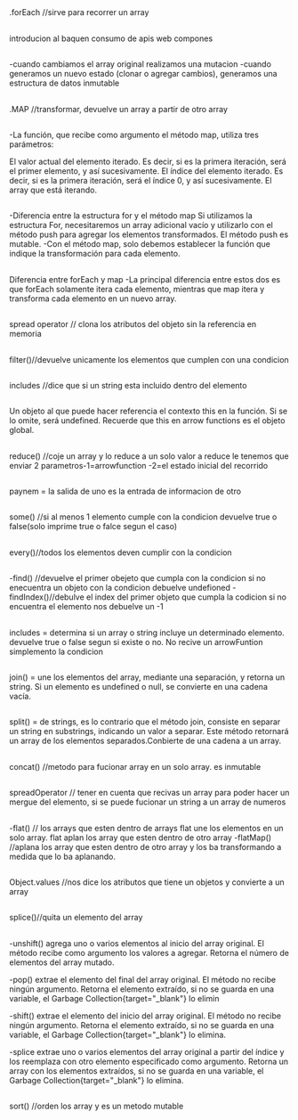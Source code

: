 ##
.forEach //sirve para recorrer un array

##
introducion al baquen 
consumo de apis
web compones
##
-cuando cambiamos el array original realizamos una mutacion
-cuando generamos un nuevo estado (clonar o agregar cambios), generamos una estructura de datos inmutable
##
.MAP //transformar, devuelve un array a partir de otro array
##
-La función, que recibe como argumento el método map, utiliza tres parámetros:

El valor actual del elemento iterado. Es decir, si es la primera iteración, será el primer elemento, y así sucesivamente.
El índice del elemento iterado. Es decir, si es la primera iteración, será el índice 0, y así sucesivamente.
El array que está iterando.
##
-Diferencia entre la estructura for y el método map
Si utilizamos la estructura For, necesitaremos un array adicional vacío y utilizarlo con el método push para agregar los elementos transformados. El método push es mutable.
-Con el método map, solo debemos establecer la función que indique la transformación para cada elemento.
##
Diferencia entre forEach y map
-La principal diferencia entre estos dos es que forEach solamente itera cada elemento, mientras que map itera y transforma cada elemento en un nuevo array.
##
spread operator // clona los atributos del objeto sin la referencia en memoria
##
filter()//devuelve unicamente los elementos que cumplen con una condicion
##
includes //dice que si un string esta incluido dentro del elemento
##
Un objeto al que puede hacer referencia el contexto this en la función. Si se lo omite, será undefined. Recuerde que this en arrow functions es el objeto global.
##
reduce() //coje un array y lo reduce a un solo valor
a reduce le tenemos que enviar 2 parametros-1=arrowfunction -2=el estado inicial del recorrido
##
paynem = la salida de uno es la entrada de informacion de otro

##
some() //si al menos 1 elemento cumple con la condicion devuelve true o false(solo imprime true o falce segun el caso)
##
every()//todos los elementos deven cumplir con la condicion
##
-find() //devuelve el primer obejeto que cumpla con la condicion
si no enecuentra un objeto con la condicion debuelve undefioned
-findIndex()//debulve el index del primer objeto que cumpla la codicion
si no encuentra el elemento nos debuelve un -1

##
includes = determina si un array o string incluye un determinado elemento. devuelve true o false segun si existe o no.
No recive un arrowFuntion simplemento la condicion 
##
join() = une los elementos del array, mediante una separación, y retorna un string. Si un elemento es undefined o null, se convierte en una cadena vacía.
##
split() = de strings, es lo contrario que el método join, consiste en separar un string en substrings, indicando un valor a separar. Este método retornará un array de los elementos separados.Conbierte de una cadena a un array.

##
concat() //metodo para fucionar array en un solo array. es inmutable 

##
spreadOperator // tener en cuenta que recivas un array para poder hacer un mergue del elemento, si se puede fucionar un string a un array de numeros

##
-flat() // los arrays que esten dentro de arrays flat une los elementos en un solo array.
flat aplan los array que esten dentro de otro array
-flatMap() //aplana los array que esten dentro de otro array y los ba transformando a medida que lo ba aplanando.

## 
Object.values //nos dice los atributos que tiene un objetos y convierte a un array

##
splice()//quita un elemento del array 

##
-unshift() agrega uno o varios elementos al inicio del array original. El método recibe como argumento los valores a agregar. Retorna el número de elementos del array mutado.

-pop() extrae el elemento del final del array original. El método no recibe ningún argumento. Retorna el elemento extraído, si no se guarda en una variable, el Garbage Collection{target="_blank"} lo elimin

-shift() extrae el elemento del inicio del array original. El método no recibe ningún argumento. Retorna el elemento extraído, si no se guarda en una variable, el Garbage Collection{target="_blank"} lo elimina.

-splice extrae uno o varios elementos del array original a partir del índice y los reemplaza con otro elemento especificado como argumento. Retorna un array con los elementos extraídos, si no se guarda en una variable, el Garbage Collection{target="_blank"} lo elimina.




##
sort() //orden los array y es un metodo mutable


<!-- 
1.
¿El método forEach es el recomendado para filtrar elementos de un array?
Falso


2.mal----------
¿Por qué el siguiente código cambia el estado original del array?

const array = [{age: 1}, {age:2}]; 
const rta = array.map(item => {   
  item.name = 'My name';
  return item; 
})
Porque al trabajar con objetos se está modificando la referencia en memoria.


3.
¿Filter es un método que cambia el estado original de un array?
Falso


4.
¿Cuál es el resultado del siguiente código?

const array = ['a', 'bb', 'ccc']; 
const rta = array.map(item => item.length);
[ 1, 2, 3 ]


5.
Si quiero obtener la suma de todos los valores de este array [1,1,1,1,1], ¿cuál es el código que lo va a resolver?

const array = [1,1,1,1,1]; 
const rta = array.reduce((total, item) => total + item, 0)


6.
¿Reduce es un método que NO cambia el estado original de un array?
verdadero


7.
¿Cuál de estos métodos me retorna un true si alguno de los elementos del array tiene este emoji 🐸?

const array = ['🐸','🐱','🐹']; 
const rta = array.some(item => item === '🐸')


8.
¿Cuál de estos métodos me retorna la posición del array en donde está el emoji 🐸?
const array = ['🐸','🐱','🐹']; 
const rta = array.findIndex(item => item === '🐸'); 


9.
¿Cuál es el resultado del siguiente código?

const array = [['🐸','🐱'],'🐹', ['🐯']]; 
const rta = array.flat();
[ '🐸', '🐱', '🐹', '🐯' ]


10.
¿Sort es un método que cambia el estado original de un array?
Verdadero


11.
¿Cuál es una forma de copiar los elementos de un array sin tener problemas de mutabilidad?
const listA = [1,2,2,4]; 
const newList = [...listA];


12.
¿Cuál de los siguientes códigos ordena este array [11,1,13,99,8] de menor a mayor?

const array = [11,1,13,99,8]; 
array.sort((a,b) => a < b);
 -->